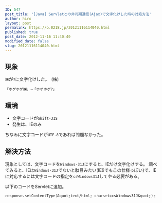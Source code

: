 ```yaml
---
ID: 547
post_title: '[Java] Servletとの非同期通信(Ajax)で文字化けした時の対処方法'
author: hiro
layout: post
permalink: https://b.0218.jp/20121116114040.html
published: true
post_date: 2012-11-16 11:40:40
modified_date: false
slug: 20121116114040.html
---
```

<!--more-->
## 現象
`㈱`が`?`に文字化けした。　<span class="text-muted">(株)</span>

```
「ホゲホゲ㈱」⇒「ホゲホゲ?」
```

## 環境
* 文字コードが`Shift-JIS`
* 発生は、IEのみ

ちなみに文字コードが`UTF-8`であれば問題なかった。


## 解決方法
現象としては、文字コードを`Windows-31J`にすると、IEだけ文字化けする。
調べてみると、IEは`Windows-31J`でないと駄目みたい(IE9でもこの仕様っぽい)で、IEに対応するには文字コードの指定を`csWindows31J`してやる必要がある。

以下のコードをServletに追加。

```language-java
response.setContentType(&quot;text/html; charset=csWindows31J&quot;);
```